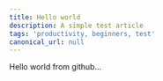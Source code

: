 ```yaml
---
title: Hello world
description: A simple test article
tags: 'productivity, beginners, test'
canonical_url: null
---
```

Hello world from github...